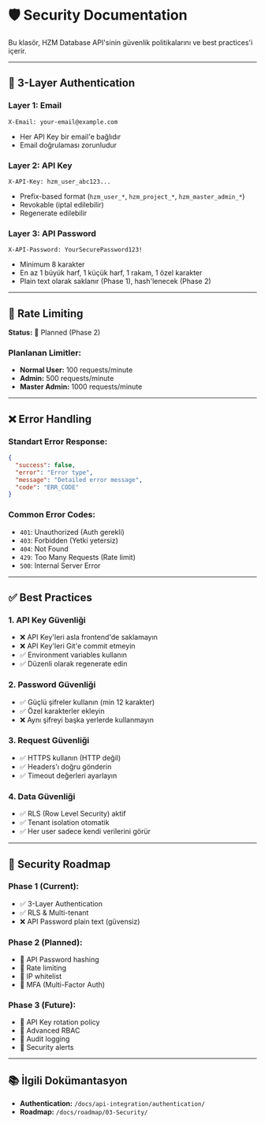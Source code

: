 # 🛡️ Security Documentation

Bu klasör, HZM Database API'sinin güvenlik politikalarını ve best practices'i içerir.

---

## 🔐 3-Layer Authentication

### Layer 1: Email
```
X-Email: your-email@example.com
```
- Her API Key bir email'e bağlıdır
- Email doğrulaması zorunludur

### Layer 2: API Key
```
X-API-Key: hzm_user_abc123...
```
- Prefix-based format (`hzm_user_*`, `hzm_project_*`, `hzm_master_admin_*`)
- Revokable (iptal edilebilir)
- Regenerate edilebilir

### Layer 3: API Password
```
X-API-Password: YourSecurePassword123!
```
- Minimum 8 karakter
- En az 1 büyük harf, 1 küçük harf, 1 rakam, 1 özel karakter
- Plain text olarak saklanır (Phase 1), hash'lenecek (Phase 2)

---

## 🚨 Rate Limiting

**Status:** 📝 Planned (Phase 2)

### Planlanan Limitler:
- **Normal User:** 100 requests/minute
- **Admin:** 500 requests/minute
- **Master Admin:** 1000 requests/minute

---

## ❌ Error Handling

### Standart Error Response:
```json
{
  "success": false,
  "error": "Error type",
  "message": "Detailed error message",
  "code": "ERR_CODE"
}
```

### Common Error Codes:
- `401`: Unauthorized (Auth gerekli)
- `403`: Forbidden (Yetki yetersiz)
- `404`: Not Found
- `429`: Too Many Requests (Rate limit)
- `500`: Internal Server Error

---

## ✅ Best Practices

### 1. API Key Güvenliği
- ❌ API Key'leri asla frontend'de saklamayın
- ❌ API Key'leri Git'e commit etmeyin
- ✅ Environment variables kullanın
- ✅ Düzenli olarak regenerate edin

### 2. Password Güvenliği
- ✅ Güçlü şifreler kullanın (min 12 karakter)
- ✅ Özel karakterler ekleyin
- ❌ Aynı şifreyi başka yerlerde kullanmayın

### 3. Request Güvenliği
- ✅ HTTPS kullanın (HTTP değil)
- ✅ Headers'ı doğru gönderin
- ✅ Timeout değerleri ayarlayın

### 4. Data Güvenliği
- ✅ RLS (Row Level Security) aktif
- ✅ Tenant isolation otomatik
- ✅ Her user sadece kendi verilerini görür

---

## 🔄 Security Roadmap

### Phase 1 (Current):
- ✅ 3-Layer Authentication
- ✅ RLS & Multi-tenant
- ❌ API Password plain text (güvensiz)

### Phase 2 (Planned):
- 📝 API Password hashing
- 📝 Rate limiting
- 📝 IP whitelist
- 📝 MFA (Multi-Factor Auth)

### Phase 3 (Future):
- 📝 API Key rotation policy
- 📝 Advanced RBAC
- 📝 Audit logging
- 📝 Security alerts

---

## 📚 İlgili Dokümantasyon

- **Authentication:** `/docs/api-integration/authentication/`
- **Roadmap:** `/docs/roadmap/03-Security/`


